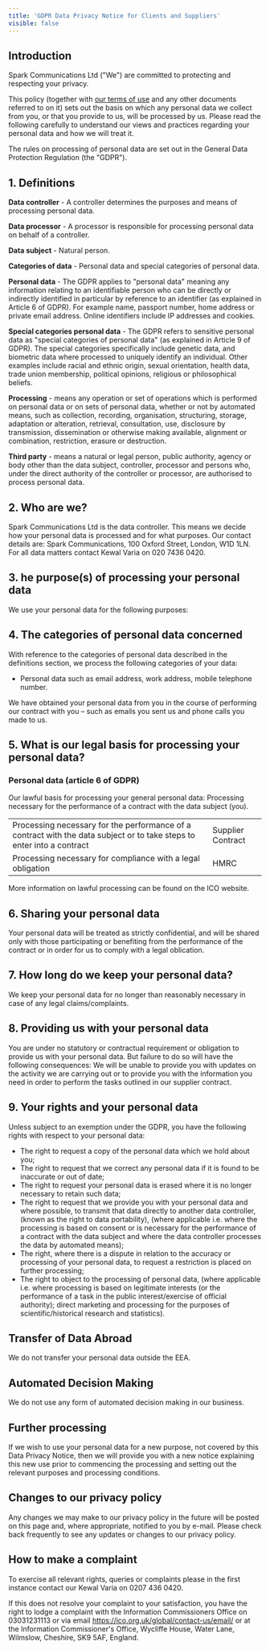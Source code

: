 ```yaml
---
title: 'GDPR Data Privacy Notice for Clients and Suppliers'
visible: false
---
```


## Introduction

Spark Communications Ltd ("We") are committed to protecting and respecting your privacy.

This policy (together with [our terms of use](/terms-of-use) and any other documents referred to on it) sets out the basis on which any personal data we collect from you, or that you provide to us, will be processed by us.  Please read the following carefully to understand our views and practices regarding your personal data and how we will treat it.

The rules on processing of personal data are set out in the General Data Protection Regulation (the "GDPR").

## 1. Definitions

**Data controller** - A controller determines the purposes and means of processing personal data.

**Data processor** - A processor is responsible for processing personal data on behalf of a controller.

**Data subject** - Natural person.

**Categories of data** - Personal data and special categories of personal data.

**Personal data** - The GDPR applies to "personal data" meaning any information relating to an identifiable person who can be directly or indirectly identified in particular by reference to an identifier (as explained in Article 6 of GDPR). For example name, passport number, home address or private email address. Online identifiers include IP addresses and cookies.

**Special categories personal data** - The GDPR refers to sensitive personal data as "special categories of personal data" (as explained in Article 9 of GDPR). The special categories specifically include genetic data, and biometric data where processed to uniquely identify an individual. Other examples include racial and ethnic origin, sexual orientation, health data, trade union membership, political opinions, religious or philosophical beliefs.

**Processing** - means any operation or set of operations which is performed on personal data or on sets of personal data, whether or not by automated means, such as collection, recording, organisation, structuring, storage, adaptation or alteration, retrieval, consultation, use, disclosure by transmission, dissemination or otherwise making available, alignment or combination, restriction, erasure or destruction.

**Third party** - means a natural or legal person, public authority, agency or body other than the data subject, controller, processor and persons who, under the direct authority of the controller or processor, are authorised to process personal data.

## 2. Who are we?

Spark Communications Ltd is the data controller. This means we decide how your personal data is processed and for what purposes. Our contact details are: Spark Communications, 100 Oxford Street, London, W1D 1LN. For all data matters contact Kewal Varia on 020 7436 0420.

## 3. he purpose(s) of processing your personal data

We use your personal data for the following purposes:

## 4. The categories of personal data concerned

With reference to the categories of personal data described in the definitions section, we process the following categories of your data:

- Personal data such as email address, work address, mobile telephone number.

We have obtained your personal data from you in the course of performing our contract with you – such as emails you sent us and phone calls you made to us.

## 5. What is our legal basis for processing your personal data?

### Personal data (article 6 of GDPR)

Our lawful basis for processing your general personal data: Processing necessary for the performance of a contract with the data subject (you).

<table class="collapse ba br2 b--black-10 pv2 ph3 mt4">
  <tr class="striped--near-white">
    <td class="w-60 pa2">
      Processing necessary for the performance of a contract with the data subject or to take steps to enter into a contract
    </td>
    <td class="w-40 pa2">
      Supplier Contract
    </td>
  </tr>
  <tr class="striped--near-white">
    <td class="w-60 pa2">
      Processing necessary for compliance with a legal obligation
    </td>
    <td class="w-40 pa2">
      HMRC
    </td>
  </tr>
</table>

More information on lawful processing can be found on the ICO website.

## 6. Sharing your personal data

Your personal data will be treated as strictly confidential, and will be shared only with those participating or benefiting from the performance of the contract or in order for us to comply with a legal oblication.

## 7. How long do we keep your personal data?

We keep your personal data for no longer than reasonably necessary in case of any legal claims/complaints.

## 8. Providing us with your personal data

You are under no statutory or contractual requirement or obligation to provide us with your personal data. But failure to do so will have the following consequences: We will be unable to provide you with updates on the activity we are carrying out or to provide you with the information you need in order to perform the tasks outlined in our supplier contract.

## 9. Your rights and your personal data

Unless subject to an exemption under the GDPR, you have the following rights with respect to your personal data:

- The right to request a copy of the personal data which we hold about you;
- The right to request that we correct any personal data if it is found to be inaccurate or out of date;
- The right to request your personal data is erased where it is no longer necessary to retain such data;
- The right to request that we provide you with your personal data and where possible, to transmit that data directly to another data controller, (known as the right to data portability), (where applicable i.e. where the processing is based on consent or is necessary for the performance of a contract with the data subject and where the data controller processes the data by automated means);
- The right, where there is a dispute in relation to the accuracy or processing of your personal data, to request a restriction is placed on further processing;
- The right to object to the processing of personal data, (where applicable i.e. where processing is based on legitimate interests (or the performance of a task in the public interest/exercise of official authority); direct marketing and processing for the purposes of scientific/historical research and statistics).

## Transfer of Data Abroad

We do not transfer your personal data outside the EEA.

## Automated Decision Making

We do not use any form of automated decision making in our business.

## Further processing

If we wish to use your personal data for a new purpose, not covered by this Data Privacy Notice, then we will provide you with a new notice explaining this new use prior to commencing the processing and setting out the relevant purposes and processing conditions.

## Changes to our privacy policy

Any changes we may make to our privacy policy in the future will be posted on this page and, where appropriate, notified to you by e-mail. Please check back frequently to see any updates or changes to our privacy policy.

## How to make a complaint

To exercise all relevant rights, queries or complaints please in the first instance contact our Kewal Varia on 0207 436 0420.

If this does not resolve your complaint to your satisfaction, you have the right to lodge a complaint with the Information Commissioners Office on 03031231113 or via email https://ico.org.uk/global/contact-us/email/ or at the Information Commissioner's Office, Wycliffe House, Water Lane, Wilmslow, Cheshire, SK9 5AF, England.
